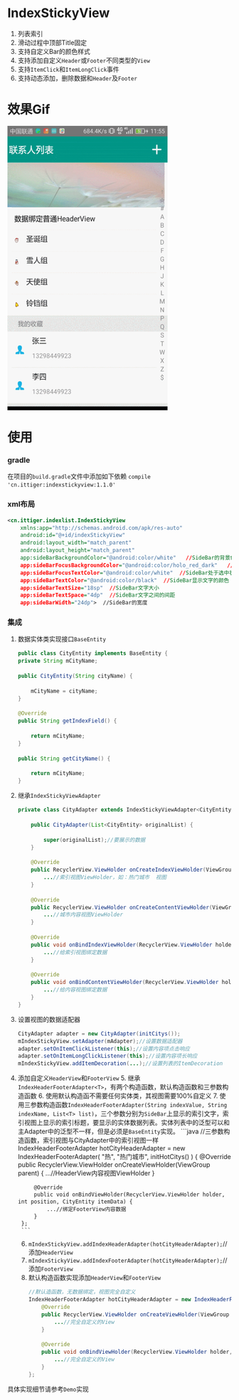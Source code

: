 # IndexStickyView
1. 列表索引
2. 滑动过程中顶部Title固定
3. 支持自定义Bar的颜色样式
4. 支持添加自定义`Header`或`Footer`不同类型的`View`
5. 支持`ItemClick`和`ItemLongClick`事件
6. 支持动态添加，删除数据和`Header`及`Footer`

# 效果Gif
<img src="gif/contact.gif" width = "360" height = "640" alt="图片名称" align=center />

# 使用
### gradle
在项目的`build.gradle`文件中添加如下依赖
`compile 'cn.ittiger:indexstickyview:1.1.0'`

### xml布局
```xml
<cn.ittiger.indexlist.IndexStickyView
    xmlns:app="http://schemas.android.com/apk/res-auto"
    android:id="@+id/indexStickyView"
    android:layout_width="match_parent"
    android:layout_height="match_parent"
    app:sideBarBackgroundColor="@android:color/white"   //SideBar的背景色
    app:sideBarFocusBackgroundColor="@android:color/holo_red_dark"   //SideBar处于选中状态的背景色
    app:sideBarFocusTextColor="@android:color/white"  //SideBar处于选中状态时的文字颜色
    app:sideBarTextColor="@android:color/black"  //SideBar显示文字的颜色
    app:sideBarTextSize="18sp"  //SideBar文字大小
    app:sideBarTextSpace="4dp"  //SideBar文字之间的间距
    app:sideBarWidth="24dp">  //SideBar的宽度
```

### 集成
1. 数据实体类实现接口`BaseEntity`
	```java
	public class CityEntity implements BaseEntity {
    private String mCityName;

    public CityEntity(String cityName) {

        mCityName = cityName;
    }

    @Override
    public String getIndexField() {

        return mCityName;
    }

    public String getCityName() {

        return mCityName;
    }
	```
2. 继承`IndexStickyViewAdapter`
	```java
	private class CityAdapter extends IndexStickyViewAdapter<CityEntity> {

        public CityAdapter(List<CityEntity> originalList) {

            super(originalList);//要展示的数据
        }

        @Override
        public RecyclerView.ViewHolder onCreateIndexViewHolder(ViewGroup parent) {
			...//索引视图ViewHolder，如：热门城市  视图
        }

        @Override
        public RecyclerView.ViewHolder onCreateContentViewHolder(ViewGroup parent) {
			...//城市内容视图ViewHolder
        }

        @Override
        public void onBindIndexViewHolder(RecyclerView.ViewHolder holder, int position, String indexName) {
			...//给索引视图绑定数据
        }

        @Override
        public void onBindContentViewHolder(RecyclerView.ViewHolder holder, int position, CityEntity itemData) {
			...//给内容视图绑定数据
        }
    }
	```
3. 设置视图的数据适配器
	```java
	CityAdapter adapter = new CityAdapter(initCitys());
	mIndexStickyView.setAdapter(mAdapter);//设置数据适配器
	adapter.setOnItemClickListener(this);//设置内容项点击响应
    adapter.setOnItemLongClickListener(this);//设置内容项长响应
    mIndexStickyView.addItemDecoration(...);//设置列表的ItemDecoration
	```
4. 添加自定义`HeaderView`和`FooterView`
	5. 继承`IndexHeaderFooterAdapter<T>`，有两个构造函数，默认构造函数和三参数构造函数
		6. 使用默认构造函不需要任何实体类，其视图需要100%自定义
		7. 使用三参数构造函数`IndexHeaderFooterAdapter(String indexValue, String indexName, List<T> list)`，三个参数分别为`SideBar`上显示的索引文字，索引视图上显示的索引标题，要显示的实体数据列表。实体列表中的泛型可以和主Adapter中的泛型不一样，但是必须是`BaseEntity`实现。
		```java
		//三参数构造函数，索引视图与CityAdapter中的索引视图一样
		IndexHeaderFooterAdapter<CityEntity> hotCityHeaderAdapter = new IndexHeaderFooterAdapter<CityEntity>(
                "热", "热门城市", initHotCitys()
        ) {
            @Override
            public RecyclerView.ViewHolder onCreateViewHolder(ViewGroup parent) {
				...//HeaderView内容视图ViewHolder
            }

            @Override
            public void onBindViewHolder(RecyclerView.ViewHolder holder, int position, CityEntity itemData) {
                ...//绑定FooterView内容数据
            }
        };
		```
	6. `mIndexStickyView.addIndexHeaderAdapter(hotCityHeaderAdapter);`//添加`HeaderView`
	7. `mIndexStickyView.addIndexFooterAdapter(hotCityHeaderAdapter);`//添加`FooterView`
	8. 默认构造函数实现添加`HeaderView`和`FooterView`
		```java
		//默认造函数，无数据绑定，视图完全自定义
		IndexHeaderFooterAdapter hotCityHeaderAdapter = new IndexHeaderFooterAdapter() {
            @Override
            public RecyclerView.ViewHolder onCreateViewHolder(ViewGroup parent) {
				...//完全自定义的View
            }

            @Override
            public void onBindViewHolder(RecyclerView.ViewHolder holder, int position, BaseEntity itemData) {
                ...//完全自定义的View
            }
        };
		```



具体实现细节请参考`Demo`实现


